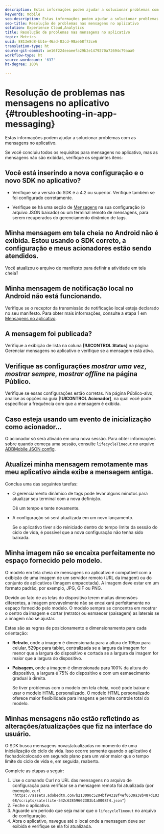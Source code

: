 ```yaml
---
description: Estas informações podem ajudar a solucionar problemas com as mensagens no aplicativo.
keywords: mobile
seo-description: Estas informações podem ajudar a solucionar problemas com as mensagens no aplicativo.
seo-title: Resolução de problemas nas mensagens no aplicativo
solution: Experience Cloud,Analytics
title: Resolução de problemas nas mensagens no aplicativo
topic: Metrics
uuid: 8813e8d8-bb1e-46ad-83cd-98ae68f73ce6
translation-type: ht
source-git-commit: ae16f224eeaeefa29b2e1479270a72694c79aaa0
workflow-type: ht
source-wordcount: '637'
ht-degree: 100%

---
```



# Resolução de problemas nas mensagens no aplicativo {#troubleshooting-in-app-messaging}

Estas informações podem ajudar a solucionar problemas com as mensagens no aplicativo.

Se você concluiu todos os requisitos para mensagens no aplicativo, mas as mensagens não são exibidas, verifique os seguintes itens:

## Você está inserindo a nova configuração e o novo SDK no aplicativo?

* Verifique se a versão do SDK é a 4.2 ou superior. Verifique também se foi configurado corretamente.

* Verifique se há uma seção de [Mensagens](/help/using/in-app-messaging/in-app-messaging.md) na sua configuração (o arquivo JSON baixado) ou um terminal remoto de mensagens, para serem recuperados do gerenciamento dinâmico de tags.

## Minha mensagem em tela cheia no Android não é exibida. Estou usando o SDK correto, a configuração e meus acionadores estão sendo atendidos.

Você atualizou o arquivo de manifesto para definir a atividade em tela cheia?

## Minha mensagem de notificação local no Android não está funcionando.

Verifique se o receptor da transmissão de notificação local esteja declarado no seu manifesto. Para obter mais informações, consulte a etapa 1 em [Mensagens no aplicativo](/help/android/messaging-main/messaging/messaging.md).

## A mensagem foi publicada?

Verifique a exibição de lista na coluna **[!UICONTROL Status]** na página Gerenciar mensagens no aplicativo e verifique se a mensagem está ativa.

## Verifique as configurações *mostrar uma vez*, *mostrar sempre*, *mostrar offline* na página Público.

Verifique se essas configurações estão corretas. Na página Público-alvo, analise as opções na guia **[!UICONTROL Acionador]**, na qual você pode especificar a frequência com que a mensagem é exibida.

## Caso esteja usando um evento de inicialização como acionador...

O acionador só será ativado em uma nova sessão. Para obter informações sobre quando começa uma sessão, consulte   `lifecycleTimeout` no arquivo [ADBMobile JSON config](/help/ios/configuration/json-config/json-config.md).

## Atualizei minha mensagem remotamente mas meu aplicativo ainda exibe a mensagem antiga.

Conclua uma das seguintes tarefas:

* O gerenciamento dinâmico de tags pode levar alguns minutos para atualizar seu terminal com a nova definição.

   Dê um tempo e tente novamente.

* A configuração só será atualizada em um novo lançamento.

   Se o aplicativo tiver sido reiniciado dentro do tempo limite da sessão do ciclo de vida, é possível que a nova configuração não tenha sido baixada.

## Minha imagem não se encaixa perfeitamente no espaço fornecido pelo modelo.

O modelo em tela cheia de mensagens no aplicativo é compatível com a exibição de uma imagem de um servidor remoto (URL da imagem) ou do conjunto de aplicativos (Imagem empacotada). A imagem deve estar em um formato padrão, por exemplo, JPG, GIF ou PNG.

Devido ao fato de as telas do dispositivo terem muitas dimensões diferentes, a imagem provavelmente não se encaixará perfeitamente no espaço fornecido pelo modelo. O modelo sempre se concentra em mostrar o centro da imagem e cortar (retrato) ou esmaecer (paisagem) as laterais se a imagem não se ajustar.

Estas são as regras de posicionamento e dimensionamento para cada orientação:

* **Retrato**, onde a imagem é dimensionada para a altura de 195px para celular, 529px para tablet, centralizada se a largura da imagem for menor que a largura do dispositivo e cortada se a largura da imagem for maior que a largura do dispositivo.

* **Paisagem**, onde a imagem é dimensionada para 100% da altura do dispositivo, a largura é 75% do dispositivo e com um esmaecimento gradual à direita.

   Se tiver problemas com o modelo em tela cheia, você pode baixar e usar o modelo HTML personalizado. O modelo HTML personalizado oferece maior flexibilidade para imagens e permite controle total do modelo.

## Minhas mensagens não estão refletindo as alterações/atualizações que fiz na interface do usuário.

O SDK busca mensagens novas/atualizadas no momento de uma inicialização do ciclo de vida. Isso ocorre somente quando o aplicativo é fechado/colocado em segundo plano para um valor maior que o tempo limite do ciclo de vida e, em seguida, reaberto.

Complete as etapas a seguir:

1. Use o comando Curl no URL das mensagens no arquivo de configuração para verificar se a mensagem remota foi atualizada (por exemplo, `curl "https://assets.adobedtm.com/b213090c5204bf94318f4ef0539a38b487d10368/scripts/satellite-542c62859662383b1a0008f4.json"`)
1. Feche o aplicativo.
1. Aguarde um período que seja maior que o `lifecycleTimeout` no arquivo de configuração.
1. Abra o aplicativo, navegue até o local onde a mensagem deve ser exibida e verifique se ela foi atualizada.